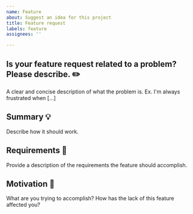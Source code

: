 ```yaml
---
name: Feature
about: Suggest an idea for this project
title: Feature request
labels: feature
assignees: ''

---
```


## Is your feature request related to a problem? Please describe. ✏️
A clear and concise description of what the problem is. Ex. I'm always frustrated when [...]

## Summary 💡
Describe how it should work. 

## Requirements 🌈
Provide a description of the requirements the feature should accomplish. 

## Motivation 🔦
What are you trying to accomplish? How has the lack of this feature affected you?
